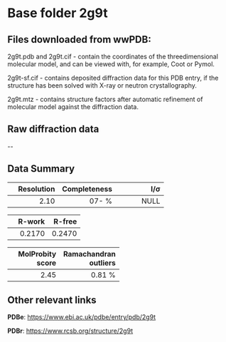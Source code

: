 # Base folder 2g9t

## Files downloaded from wwPDB:

2g9t.pdb and 2g9t.cif - contain the coordinates of the threedimensional molecular model, and can be viewed with, for example, Coot or Pymol.

2g9t-sf.cif - contains deposited diffraction data for this PDB entry, if the structure has been solved with X-ray or neutron crystallography.

2g9t.mtz - contains structure factors after automatic refinement of molecular model against the diffraction data.

## Raw diffraction data

--<br> 

## Data Summary
|   | Resolution | Completeness| I/$\boldsymbol{\sigma}$ |
|---|-------------:|----------------:|--------------:|
|   |2.10|  07- %|<img width=50/>NULL |

|   | **R-work**| **R-free**   
|---|-------------:|----------------:|           
||0.2170|0.2470|

|   |**MolProbity<br>score**| **Ramachandran<br>outliers** 
|---|-------------:|----------------:|
||2.45|0.81 %|

## Other relevant links 
**PDBe**:  https://www.ebi.ac.uk/pdbe/entry/pdb/2g9t
 
**PDBr**: https://www.rcsb.org/structure/2g9t 

